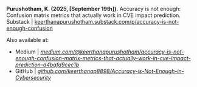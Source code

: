    **Purushotham, K. (2025, [September 19th]).** Accuracy is not enough: Confusion matrix metrics that actually work in CVE impact prediction. Substack | [keerthanapurushotham.substack.com/p/accuracy-is-not-enough-confusion](https://keerthanapurushotham.substack.com/p/accuracy-is-not-enough-confusion)
   
   Also available at:
   - Medium | [*medium.com/@keerthanapurushotham/accuracy-is-not-enough-confusion-matrix-metrics-that-actually-work-in-cve-impact-prediction-d4bafd9cec1b*](https://medium.com/@keerthanapurushotham/accuracy-is-not-enough-confusion-matrix-metrics-that-actually-work-in-cve-impact-prediction-d4bafd9cec1b)
   - GitHub | [*github.com/keerthanap8898/Accuracy-is-Not-Enough-in-Cybersecurity*](https://github.com/keerthanap8898/Accuracy-is-Not-Enough-in-Cybersecurity/tree/main)

